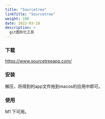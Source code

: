 ```yaml
---
title: "Sourcetree"
linkTitle: "Sourcetree"
weight: 100
date: 2022-03-10
description: >
  git图形化工具
---
```


### 下载

https://www.sourcetreeapp.com/

### 安装

解压，将得到的app文件拖到macos的应用中即可。

### 使用

M1 下可用。





